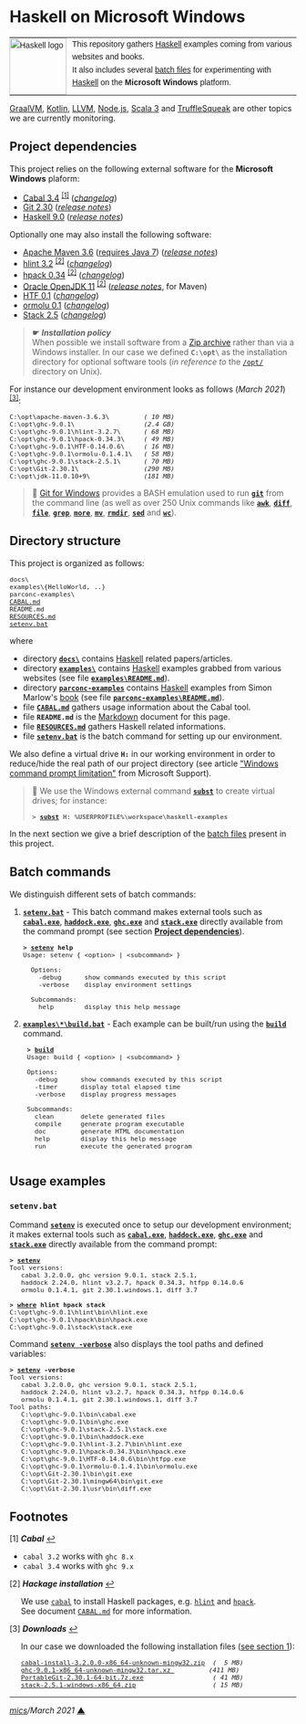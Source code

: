 # <span id="top">Haskell on Microsoft Windows</span>

<table style="font-family:Helvetica,Arial;font-size:14px;line-height:1.6;">
  <tr>
  <td style="border:0;padding:0 10px 0 0;min-width:100px;"><a href="https://www.haskell.org/" rel="external"><img style="border:0;" src="https://wiki.haskell.org/wikiupload/6/62/Double_lambda.png" width="100" alt="Haskell logo"/></a></td>
  <td style="border:0;padding:0;vertical-align:text-top;">This repository gathers <a href="https://www.haskell.org/" rel="external">Haskell</a> examples coming from various websites and books.<br/>
  It also includes several <a href="https://en.wikibooks.org/wiki/Windows_Batch_Scripting" rel="external">batch files</a> for experimenting with <a href="https://www.haskell.org/" rel="external">Haskell</a> on the <b>Microsoft Windows</b> platform.
  </td>
  </tr>
</table>

[GraalVM][graalvm_examples], [Kotlin][kotlin_examples], [LLVM][llvm_examples], [Node.js][nodejs_examples], [Scala 3][dotty_examples] and [TruffleSqueak][trufflesqueak_examples] are other topics we are currently monitoring.

## <span id="proj_deps">Project dependencies</span>

This project relies on the following external software for the **Microsoft Windows** plaform:

- [Cabal 3.4][cabal_downloads] <sup id="anchor_01">[[1]](#footnote_01)</sup> ([*changelog*][cabal_changelog])
- [Git 2.30][git_downloads] ([*release notes*][git_relnotes])
- [Haskell 9.0][haskell_downloads] ([*release notes*][haskell_relnotes])

Optionally one may also install the following software:

- [Apache Maven 3.6][apache_maven] ([requires Java 7][apache_maven_history])  ([*release notes*][apache_maven_relnotes])
- [hlint 3.2][hlint_downloads] <sup id="anchor_02">[[2]](#footnote_02)</sup> ([*changelog*][hlint_changelog])
- [hpack 0.34][hpack_downloads] <sup id="anchor_02">[[2]](#footnote_02)</sup> ([*changelog*][hpack_changelog])
- [Oracle OpenJDK 11][oracle_openjdk] <sup id="anchor_02">[[2]](#footnote_02)</sup> ([*release notes*][oracle_openjdk_relnotes], for Maven)
- [HTF 0.1][htf_downloads] ([*changelog*][htf_changelog])
- [ormolu 0.1][ormolu_downloads] ([*changelog*][ormolu_changelog])
- [Stack 2.5][stack_downloads] ([*changelog*][stack_changelog])

> **&#9755;** ***Installation policy***<br/>
> When possible we install software from a [Zip archive][zip_archive] rather than via a Windows installer. In our case we defined **`C:\opt\`** as the installation directory for optional software tools (*in reference to* the [`/opt/`][unix_opt] directory on Unix).

For instance our development environment looks as follows (*March 2021*) <sup id="anchor_03">[[3]](#footnote_03)</sup>:

<pre style="font-size:80%;">
C:\opt\apache-maven-3.6.3\         <i>( 10 MB)</i>
C:\opt\ghc-9.0.1\                  <i>(2.4 GB)</i>
C:\opt\ghc-9.0.1\hlint-3.2.7\      <i>( 68 MB)</i>
C:\opt\ghc-9.0.1\hpack-0.34.3\     <i>( 49 MB)</i>
C:\opt\ghc-9.0.1\HTF-0.14.0.6\     <i>( 16 MB)</i>
C:\opt\ghc-9.0.1\ormolu-0.1.4.1\   <i>( 58 MB)</i>
C:\opt\ghc-9.0.1\stack-2.5.1\      <i>( 70 MB)</i>
C:\opt\Git-2.30.1\                 <i>(290 MB)</i>
C:\opt\jdk-11.0.10+9\              <i>(181 MB)</i>
</pre>

<!--
> **:mag_right:** GHC features two backends: the default native code generator (option `-fasm`) and the LLVM (version 7) code generator (option `-fllvm`). The C code generator is deprecated since GHC 7.0.
-->

> **:mag_right:** [Git for Windows][git_downloads] provides a BASH emulation used to run [**`git`**][git_cli] from the command line (as well as over 250 Unix commands like [**`awk`**][man1_awk], [**`diff`**][man1_diff], [**`file`**][man1_file], [**`grep`**][man1_grep], [**`more`**][man1_more], [**`mv`**][man1_mv], [**`rmdir`**][man1_rmdir], [**`sed`**][man1_sed] and [**`wc`**][man1_wc]).

## <span id="structure">Directory structure</span>

This project is organized as follows:

<pre style="font-size:80%;">
docs\
examples\{HelloWorld, ..}
parconc-examples\
<a href="CABAL.md">CABAL.md</a>
README.md
<a href="RESOURCES.md">RESOURCES.md</a>
<a href="setenv.bat">setenv.bat</a>
</pre>

where

- directory [**`docs\`**](docs/) contains [Haskell] related papers/articles.
- directory [**`examples\`**](examples/) contains [Haskell] examples grabbed from various websites (see file [**`examples\README.md`**](examples/README.md)).
- directory [**`parconc-examples`**](parconc-examples/) contains [Haskell] examples from Simon Marlow's [book][book_parconc] (see file [**`parconc-examples\README.md`**](parconc-examples/README.md)).
- file [**`CABAL.md`**](CABAL.md) gathers usage information about the Cabal tool.
- file **`README.md`** is the [Markdown][github_markdown] document for this page.
- file [**`RESOURCES.md`**](RESOURCES.md) gathers Haskell related informations.
- file [**`setenv.bat`**](setenv.bat) is the batch command for setting up our environment.

<!--
> **:mag_right:** We use [VS Code][microsoft_vscode] with the extension [Markdown Preview Github Styling](https://marketplace.visualstudio.com/items?itemName=bierner.markdown-preview-github-styles) to edit our Markdown files (see article ["Mastering Markdown"](https://guides.github.com/features/mastering-markdown/) from [GitHub Guides][github_guides].
-->

We also define a virtual drive **`H:`** in our working environment in order to reduce/hide the real path of our project directory (see article ["Windows command prompt limitation"][windows_limitation] from Microsoft Support).
> **:mag_right:** We use the Windows external command [**`subst`**][windows_subst] to create virtual drives; for instance:
>
> <pre style="font-size:80%;">
> <b>&gt; <a href="https://docs.microsoft.com/en-us/windows-server/administration/windows-commands/subst">subst</a> H: %USERPROFILE%\workspace\haskell-examples</b>
> </pre>

In the next section we give a brief description of the [batch files][windows_batch_file] present in this project.

## <span id="commands">Batch commands</span>

We distinguish different sets of batch commands:

1. [**`setenv.bat`**](setenv.bat) - This batch command makes external tools such as [**`cabal.exe`**][cabal_userguide], [**`haddock.exe`**][haddock_userguide], [**`ghc.exe`**][ghc_userguide] and [**`stack.exe`**][stack_userguide] directly available from the command prompt (see section [**Project dependencies**](#proj_deps)).

   <pre style="font-size:80%;">
   <b>&gt; <a href="./setenv.bat">setenv</a> help</b>
   Usage: setenv { &lt;option&gt; | &lt;subcommand&gt; }
   &nbsp;
     Options:
       -debug      show commands executed by this script
       -verbose    display environment settings
   &nbsp;
     Subcommands:
       help        display this help message
   </pre>

2. [**`examples\*\build.bat`**](examples/Factorial/build.bat) - Each example can be built/run using the [**`build`**](examples/Factorial/build.bat) command.<br/>

    <pre style="font-size:80%;">
    <b>&gt; <a href="examples/Factorial/build.bat">build</a></b>
    Usage: build { &lt;option&gt; | &lt;subcommand&gt; }
    &nbsp;
    Options:
      -debug      show commands executed by this script
      -timer      display total elapsed time
      -verbose    display progress messages
    &nbsp;
    Subcommands:
      clean       delete generated files
      compile     generate program executable
      doc         generate HTML documentation
      help        display this help message
      run         execute the generated program
    </pre>

## <span id="usage">Usage examples</span>

### `setenv.bat`

Command [**`setenv`**](setenv.bat) is executed once to setup our development environment; it makes external tools such as [**`cabal.exe`**][cabal_userguide], [**`haddock.exe`**][haddock_userguide], [**`ghc.exe`**][ghc_userguide] and [**`stack.exe`**][stack_userguide] directly available from the command prompt:

<pre style="font-size:80%;">
<b>&gt; <a href="setenv.bat">setenv</a></b>
Tool versions:
   cabal 3.2.0.0, ghc version 9.0.1, stack 2.5.1,
   haddock 2.24.0, hlint v3.2.7, hpack 0.34.3, htfpp 0.14.0.6
   ormolu 0.1.4.1, git 2.30.1.windows.1, diff 3.7

<b>&gt; <a href="https://docs.microsoft.com/en-us/windows-server/administration/windows-commands/where_1">where</a> hlint hpack stack</b>
C:\opt\ghc-9.0.1\hlint\bin\hlint.exe
C:\opt\ghc-9.0.1\hpack\bin\hpack.exe
C:\opt\ghc-9.0.1\stack\stack.exe
</pre>

Command [**`setenv -verbose`**](setenv.bat) also displays the tool paths and defined variables:

<pre style="font-size:80%;">
<b>&gt; <a href="setenv.bat">setenv</a> -verbose</b>
Tool versions:
   cabal 3.2.0.0, ghc version 9.0.1, stack 2.5.1,
   haddock 2.24.0, hlint v3.2.7, hpack 0.34.3, htfpp 0.14.0.6
   ormolu 0.1.4.1, git 2.30.1.windows.1, diff 3.7
Tool paths:
   C:\opt\ghc-9.0.1\bin\cabal.exe
   C:\opt\ghc-9.0.1\bin\ghc.exe
   C:\opt\ghc-9.0.1\stack-2.5.1\stack.exe
   C:\opt\ghc-9.0.1\bin\haddock.exe
   C:\opt\ghc-9.0.1\hlint-3.2.7\bin\hlint.exe
   C:\opt\ghc-9.0.1\hpack-0.34.3\bin\hpack.exe
   C:\opt\ghc-9.0.1\HTF-0.14.0.6\bin\htfpp.exe
   C:\opt\ghc-9.0.1\ormolu-0.1.4.1\bin\ormolu.exe
   C:\opt\Git-2.30.1\bin\git.exe
   C:\opt\Git-2.30.1\mingw64\bin\git.exe
   C:\opt\Git-2.30.1\usr\bin\diff.exe
</pre>

## <span id="footnotes">Footnotes</span>

<span name="footnote_01">[1]</span> ***Cabal*** [↩](#anchor_01)

- `cabal 3.2` works with `ghc 8.x`
- `cabal 3.4` works with `ghc 9.x`

<span name="footnote_02">[2]</span> ***Hackage installation*** [↩](#anchor_02)

<p style="margin:0 0 1em 20px;">
We use <a href="https://www.haskell.org/cabal/"><code>cabal</code></a> to install Haskell packages, e.g. <a href="https://hackage.haskell.org/package/hlint"><code>hlint</code></a> and  <a href="https://hackage.haskell.org/package/hpack"><code>hpack</code></a>.<br/>See  document <a href="CABAL.md"><code>CABAL.md</code></a> for more information.
</p>

<span name="footnote_03">[3]</span> ***Downloads*** [↩](#anchor_03)

<p style="margin:0 0 1em 20px;">
In our case we downloaded the following installation files (<a href="#proj_deps">see section 1</a>):
</p>
<pre style="margin:0 0 1em 20px; font-size:80%;">
<a href="https://www.haskell.org/cabal/download.html">cabal-install-3.2.0.0-x86_64-unknown-mingw32.zip</a>  <i>(  5 MB)</i>
<a href="https://downloads.haskell.org/ghc/9.0.1/">ghc-9.0.1-x86_64-unknown-mingw32.tar.xz </a>         <i>(411 MB)</i>
<a href="https://git-scm.com/download/win">PortableGit-2.30.1-64-bit.7z.exe</a>                  <i>( 41 MB)</i>
<a href="https://github.com/commercialhaskell/stack/releases">stack-2.5.1-windows-x86_64.zip</a>                    <i>( 15 MB)</i>
</pre>

***

*[mics](https://lampwww.epfl.ch/~michelou/)/March 2021* [**&#9650;**](#top)
<span id="bottom">&nbsp;</span>

<!-- link refs -->

[apache_maven]: https://maven.apache.org/download.cgi
[apache_maven_cli]: https://maven.apache.org/ref/current/maven-embedder/cli.html
[apache_maven_history]: https://maven.apache.org/docs/history.html
[apache_maven_relnotes]: https://maven.apache.org/docs/3.6.3/release-notes.html
[book_parconc]: https://www.oreilly.com/library/view/parallel-and-concurrent/9781449335939/
[cabal_changelog]: https://hackage.haskell.org/package/Cabal/changelog
[cabal_downloads]: https://www.haskell.org/cabal/download.html
[cabal_userguide]: https://www.haskell.org/cabal/users-guide/
[dotty_examples]: https://github.com/michelou/dotty-examples
[ghc_userguide]: https://downloads.haskell.org/ghc/latest/docs/html/users_guide/using.html
[git_cli]: https://git-scm.com/docs/git
[git_downloads]: https://git-scm.com/download/win
[git_relnotes]: https://raw.githubusercontent.com/git/git/master/Documentation/RelNotes/2.30.1.txt
[github_markdown]: https://github.github.com/gfm/
[graalvm_examples]: https://github.com/michelou/graalvm-examples
[haddock_userguide]: https://www.haskell.org/haddock/doc/html/index.html
[haskell]: https://www.haskell.org
[haskell_downloads]: https://downloads.haskell.org/ghc/latest/
[haskell_relnotes]: https://downloads.haskell.org/ghc/9.0.1/docs/html/users_guide/9.0.1-notes.html
[hlint_changelog]: https://hackage.haskell.org/package/hlint/changelog
[hlint_downloads]: https://hackage.haskell.org/package/hlint
[hpack_changelog]: https://hackage.haskell.org/package/hpack/changelog
[hpack_downloads]: https://hackage.haskell.org/package/hpack
[htf_changelog]: https://hackage.haskell.org/package/HTF-0.14.0.6/changelog
[htf_downloads]: https://hackage.haskell.org/package/HTF
[kotlin_examples]: https://github.com/michelou/kotlin-examples
[llvm_examples]: https://github.com/michelou/llvm-examples
[man1_awk]: https://www.linux.org/docs/man1/awk.html
[man1_diff]: https://www.linux.org/docs/man1/diff.html
[man1_file]: https://www.linux.org/docs/man1/file.html
[man1_grep]: https://www.linux.org/docs/man1/grep.html
[man1_more]: https://www.linux.org/docs/man1/more.html
[man1_mv]: https://www.linux.org/docs/man1/mv.html
[man1_rmdir]: https://www.linux.org/docs/man1/rmdir.html
[man1_sed]: https://www.linux.org/docs/man1/sed.html
[man1_wc]: https://www.linux.org/docs/man1/wc.html
[nodejs_examples]: https://github.com/michelou/nodejs-examples
[oracle_openjdk]: https://adoptopenjdk.net/?variant=openjdk11&jvmVariant=hotspot
<!-- also: https://github.com/AdoptOpenJDK/openjdk8-binaries/releases/tag/jdk8u252-b09 -->
[oracle_openjdk_relnotes]: https://mail.openjdk.java.net/pipermail/jdk-updates-dev/2020-October/004007.html
[ormolu_changelog]: https://hackage.haskell.org/package/ormolu-0.1.4.1/changelog
[ormolu_downloads]: https://hackage.haskell.org/package/ormolu
[stack_changelog]: https://docs.haskellstack.org/en/stable/ChangeLog/
[stack_downloads]: https://github.com/commercialhaskell/stack/releases
[stack_userguide]: https://docs.haskellstack.org/en/stable/GUIDE/
[trufflesqueak_examples]: https://github.com/michelou/trufflesqueak-examples
[unix_opt]: https://tldp.org/LDP/Linux-Filesystem-Hierarchy/html/opt.html
[windows_batch_file]: https://en.wikibooks.org/wiki/Windows_Batch_Scripting
[windows_limitation]: https://support.microsoft.com/en-gb/help/830473/command-prompt-cmd-exe-command-line-string-limitation
[windows_subst]: https://docs.microsoft.com/en-us/windows-server/administration/windows-commands/subst
[zip_archive]: https://www.howtogeek.com/178146/htg-explains-everything-you-need-to-know-about-zipped-files/
